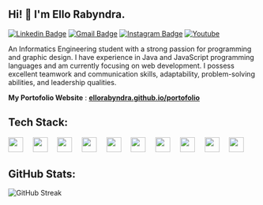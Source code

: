 ## Hi! 👋 I'm Ello Rabyndra.

[![Linkedin Badge](https://img.shields.io/badge/-LinkedIn-blue?style=flat-square&logo=Linkedin&logoColor=white&link=https://linkedin.com/in/ello-rabyndra/)](https://linkedin.com/in/ello-rabyndra/)
[![Gmail Badge](https://img.shields.io/badge/-Gmail-d14836?style=flat-square&logo=Gmail&logoColor=white&link=mailto:ellorabyndra123@gmail.com)](mailto:ellorabyndra123@gmail.com)
[![Instagram Badge](https://img.shields.io/badge/-Instagram-e4405f?style=flat-square&logo=Instagram&logoColor=white&link=https://www.instagram.com/ellorabyndra/)](https://www.instagram.com/ellorabyndra/)
[![Youtube](https://img.shields.io/badge/-Youtube-ed3d26?style=flat-square&logo=Youtube&logoColor=white&link=https://www.youtube.com/@ElloRabyndra)](https://www.youtube.com/@ElloRabyndra)


An Informatics Engineering student with a strong passion for programming and graphic design. I have experience in Java and JavaScript programming languages and am currently focusing on web development. I possess excellent teamwork and communication skills, adaptability, problem-solving abilities, and leadership qualities.


 **My Portofolio Website** : [**ellorabyndra.github.io/portofolio**](https://ellorabyndra.github.io/portofolioV2/)

## Tech Stack:

<p align="left">
  <img src="https://cdn.jsdelivr.net/gh/devicons/devicon/icons/html5/html5-original.svg" width="30px"/>
  &nbsp;&nbsp;&nbsp;
  <img src="https://cdn.jsdelivr.net/gh/devicons/devicon/icons/css3/css3-original.svg" width="30px"/>
  &nbsp;&nbsp;&nbsp;
  <img src="https://cdn.jsdelivr.net/gh/devicons/devicon/icons/javascript/javascript-original.svg" width="30px"/>
  &nbsp;&nbsp;&nbsp;
  <img src="https://cdn.jsdelivr.net/gh/devicons/devicon/icons/java/java-original.svg" width="30px"/>
  &nbsp;&nbsp;&nbsp;
  <img src="https://cdn.jsdelivr.net/gh/devicons/devicon/icons/php/php-original.svg" width="30px"/>
  &nbsp;&nbsp;&nbsp;
  <img src="https://cdn.jsdelivr.net/gh/devicons/devicon/icons/mysql/mysql-original.svg" width="30px"/>
  &nbsp;&nbsp;&nbsp;
  <img src="https://cdn.jsdelivr.net/gh/devicons/devicon/icons/react/react-original.svg" width="30px"/>
  &nbsp;&nbsp;&nbsp;
  <img src="https://cdn.jsdelivr.net/gh/devicons/devicon/icons/nodejs/nodejs-original.svg" width="30px"/>
  &nbsp;&nbsp;&nbsp;
  <img src="https://img.shields.io/badge/-404D59?style=flat&logo=express&logoColor=white" height="30px"/>
  &nbsp;&nbsp;&nbsp;
  <img src="https://cdn.jsdelivr.net/gh/devicons/devicon/icons/git/git-original.svg" width="30px"/>
</p>

## GitHub Stats:

![GitHub Streak](https://nirzak-streak-stats.vercel.app/?user=ElloRabyndra&theme=dark&hide_border=false)

